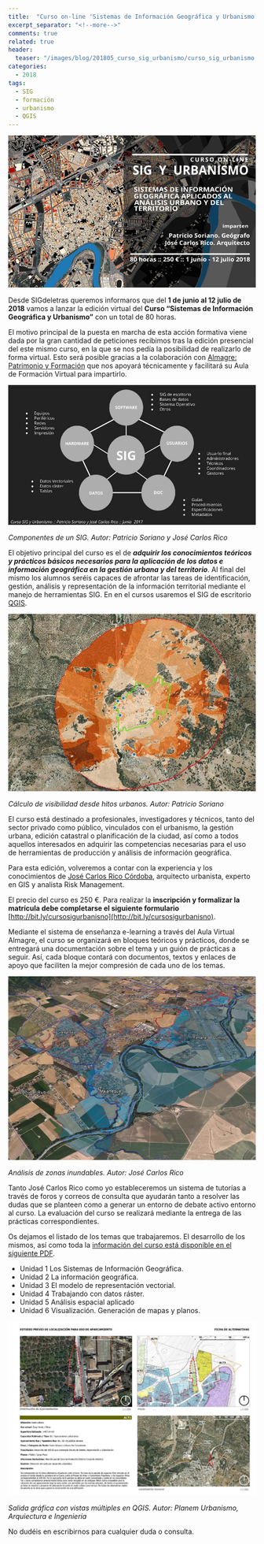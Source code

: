 ```yaml
---
title:  "Curso on-line 'Sistemas de Información Geográfica y Urbanismo'"
excerpt_separator: "<!--more-->"
comments: true
related: true
header:
  teaser: "/images/blog/201805_curso_sig_urbanismo/curso_sig_urbanismo.png" 
categories: 
  - 2018
tags:
  - SIG
  - formación
  - urbanismo
  - QGIS
---
```


![Flayer Geowebinar](/images/blog/201805_curso_sig_urbanismo/curso_sig_urbanismo.png)

Desde SIGdeletras queremos informaros que del **1 de junio al 12 julio de 2018** vamos a lanzar la edición virtual del **Curso “Sistemas de Información Geográfica y Urbanismo”** con un total de 80 horas. 

El motivo principal de la puesta en marcha de esta acción formativa viene dada por la gran cantidad de peticiones recibimos tras la edición presencial del este mismo curso, en la que se nos pedía la posibilidad de realizarlo de forma virtual.  Esto será posible gracias a la colaboración con [Almagre: Patrimonio y Formación](http://www.almagre.es/) que nos apoyará técnicamente y facilitará su Aula de Formación Virtual para impartirlo.

![Componentes de un SIG](/images/blog/201805_curso_sig_urbanismo/sistema_sig.jpg)

*Componentes de un SIG. Autor: Patricio Soriano y José Carlos Rico*

El objetivo principal del curso es el de ***adquirir los conocimientos teóricos y prácticos básicos necesarios para la aplicación de los datos e información geográfica en la gestión urbana y del territorio***. Al final del mismo los alumnos seréis capaces de afrontar las tareas de identificación, gestión, análisis y representación de la información territorial mediante el manejo de herramientas SIG. En en el cursos usaremos el SIG de escritorio [QGIS](https://www.qgis.org/es/site/).

![Cálculo de visibilidad desde hitos urbanos](/images/blog/201805_curso_sig_urbanismo/visibilidad.jpg)

*Cálculo de visibilidad desde hitos urbanos. Autor: Patricio Soriano*

El curso está destinado a profesionales, investigadores y técnicos, tanto del sector privado como público, vinculados con el urbanismo, la gestión urbana, edición catastral o planificación de la ciudad, así como a todos aquellos interesados en adquirir las competencias necesarias para el uso de herramientas de producción y análisis de información geográfica.

Para esta edición, volveremos a contar con la experiencia y los conocimientos de [José Carlos Rico Córdoba](https://www.linkedin.com/in/jos%C3%A9-carlos-rico-c%C3%B3rdoba-659b1915/), arquitecto urbanista, experto en GIS  y analista Risk Management. 

El precio del curso es 250 €. Para realizar la **inscripción y formalizar la matrícula debe completarse el siguiente formulario**  [http://bit.ly/cursosigurbanisno](http://bit.ly/cursosigurbanisno).

Mediante el sistema de enseñanza e-learning a través del Aula Virtual Almagre, el curso se organizará en bloques teóricos y prácticos, donde se entregará una documentación sobre el tema y un guión de prácticas a seguir. Así, cada bloque contará con documentos, textos y enlaces de apoyo que faciliten la mejor compresión de cada uno de los temas. 

![Análisis de zonas inundables. Autor: José Carlos Rico](/images/blog/201805_curso_sig_urbanismo/zonas_inundables_jc.jpg)

*Análisis de zonas inundables. Autor: José Carlos Rico*

Tanto José Carlos Rico como yo estableceremos un sistema de tutorías a través de foros y correos de consulta que ayudarán tanto a resolver las dudas que se planteen como a generar un entorno de debate activo entorno al curso. La evaluación del curso se realizará mediante la entrega de las prácticas correspondientes.

Os dejamos el listado de los temas que trabajaremos. El desarrollo de los mismos, así como toda la [información del curso está disponible en el siguiente PDF](/images/blog/201805_curso_sig_urbanismo/curso_sig_urbanismo2018.pdf).

- Unidad 1 Los Sistemas de Información Geográfica.
- Unidad 2 La información geográfica.
- Unidad 3 El modelo de representación vectorial.
- Unidad 4 Trabajando con datos ráster.
- Unidad 5 Análisis espacial aplicado
- Unidad 6 Visualización. Generación de mapas y planos.

![Salida gráfica con vistas múltiples en QGIS](/images/blog/201805_curso_sig_urbanismo/alternativas.jpg)

*Salida gráfica con vistas múltiples en QGIS. Autor: Planem Urbanismo, Arquiectura e Ingeniería*

No dudéis en escribirnos para cualquier duda o consulta.
